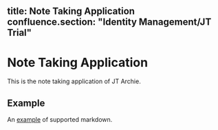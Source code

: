 
title: Note Taking Application
confluence.section: "Identity Management/JT Trial"
---
# Note Taking Application

This is the note taking application of JT Archie.

## Example

An [example](EXAMPLE) of supported markdown.
